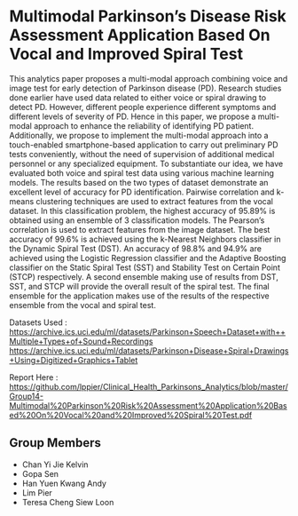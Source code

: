 # Multimodal Parkinson’s Disease Risk Assessment Application Based On Vocal and Improved Spiral Test

This analytics paper proposes a multi-modal approach combining voice and image test for early detection of Parkinson disease (PD). Research studies done earlier have used data related to either voice or spiral drawing to detect PD. However, different people experience different symptoms and different levels of severity of PD. Hence in this paper, we propose a multi-modal approach to enhance the reliability of identifying PD patient. Additionally, we propose to implement the multi-modal approach into a touch-enabled smartphone-based application to carry out preliminary PD tests conveniently, without the need of supervision of additional medical personnel or any specialized equipment. To substantiate our idea, we have evaluated both voice and spiral test data using various machine learning models. The results based on the two types of dataset demonstrate an excellent level of accuracy for PD identification.
Pairwise correlation and k-means clustering techniques are used to extract features from the vocal dataset. In this classification problem, the highest accuracy of 95.89% is obtained using an ensemble of 3 classification models.
The Pearson’s correlation is used to extract features from the image dataset. The best accuracy of 99.6% is achieved using the k-Nearest Neighbors classifier in the Dynamic Spiral Test (DST). An accuracy of 98.8% and 94.9% are achieved using the Logistic Regression classifier and the Adaptive Boosting classifier on the Static Spiral Test (SST) and Stability Test on Certain Point (STCP) respectively. A second ensemble making use of results from DST, SST, and STCP will provide the overall result of the spiral test.
The final ensemble for the application makes use of the results of the respective ensemble from the vocal and spiral test.

Datasets Used : 
https://archive.ics.uci.edu/ml/datasets/Parkinson+Speech+Dataset+with++Multiple+Types+of+Sound+Recordings
https://archive.ics.uci.edu/ml/datasets/Parkinson+Disease+Spiral+Drawings+Using+Digitized+Graphics+Tablet

Report Here : https://github.com/lppier/Clinical_Health_Parkinsons_Analytics/blob/master/Group14-Multimodal%20Parkinson%20Risk%20Assessment%20Application%20Based%20On%20Vocal%20and%20Improved%20Spiral%20Test.pdf

## Group Members
* Chan Yi Jie Kelvin
* Gopa Sen
* Han Yuen Kwang Andy
* Lim Pier
* Teresa Cheng Siew Loon
